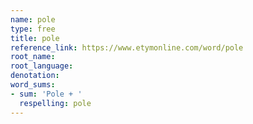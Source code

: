 ```yaml
---
name: pole
type: free
title: pole
reference_link: https://www.etymonline.com/word/pole
root_name: 
root_language: 
denotation: 
word_sums:
- sum: 'Pole + '
  respelling: pole
---
```

